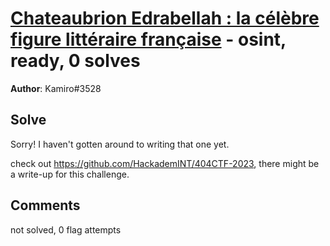 [Chateaubrion Edrabellah : la célèbre figure littéraire française](challenge_files/README.md) - osint, ready, 0 solves
===

**Author**: Kamiro#3528    

## Solve

Sorry! I haven't gotten around to writing that one yet.

check out https://github.com/HackademINT/404CTF-2023, there might be a write-up for this challenge.

## Comments

not solved, 0 flag attempts